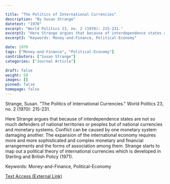 ```yaml
---

title: "The Politics of International Currencies"
description: "By Susan Strange"
datetext: "1970"
excerpt: "World Politics 23, no. 2 (1970): 215-231."
excerpt2: "Here Strange argues that because of interdependence states are not so much defenders of national territories or peoples but of national currencies and monetary systems. Conflict can be caused by one monetary system damaging another. The expansion of the international economy requires more and more sophisticated and complex monetary and financial arrangements and the forms of association among them. Strange starts to map out a political theory of international currencies which is developed in Sterling and British Policy (1971)."
excerpt3: "Keywords: Money-and-Finance, Political-Economy"

date: 1970
tags: ["Money-and-Finance", "Political-Economy"]
contributors: ["Susan Strange"]
categories: ["Journal Article"]

draft: false
weight: 50
images: []
pinned: false
homepage: false
---
```


Strange, Susan. "The Politics of International Currencies." World Politics 23, no. 2 (1970): 215-231.

Here Strange argues that because of interdependence states are not so much defenders of national territories or peoples but of national currencies and monetary systems. Conflict can be caused by one monetary system damaging another. The expansion of the international economy requires more and more sophisticated and complex monetary and financial arrangements and the forms of association among them. Strange starts to map out a political theory of international currencies which is developed in Sterling and British Policy (1971).

Keywords: Money-and-Finance, Political-Economy

[Text Access (External Link)](https://doi.org/10.2307/200967)
